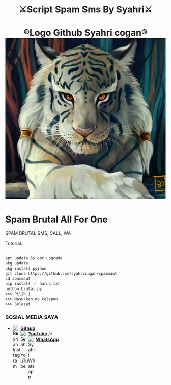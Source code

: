 
<h1 align="center">
    ⚔️Script Spam Sms By Syahri⚔️
</h1>
<h1 align="center">
  ®️Logo Github Syahri cogan®️

<img src="https://github.com/syahricogan/spam/blob/main/Logo_Syahri-Z75.png" />
</h1>
<h1 align="center">




# Spam Brutal All For One
SPAM BRUTAL SMS, CALL, WA

Tutorial:
<pre><code>
apt update && apt upgrade
pkg update
pkg install python
git clone https://github.com/syahricogan/spammaut
cd spammaut
pip install -r harus.txt
python brutal.py
>>> Pilih 1
>>> Masukkan no telepon
>>> Selesai
</code></pre>

### SOSIAL MEDIA SAYA
* [<img alt="Rayhan Instragram" align="left" width="24px" src="https://cdn.jsdelivr.net/npm/simple-icons@v3/icons/github.svg" /> <b>Github</b>](https://www.instragram.com/nsrstory)<br />
* [<img alt="Syahri YouTube" align="left" width="24px" src="https://cdn.jsdelivr.net/npm/simple-icons@v3/icons/youtube.svg" /> <b>YouTube</b>](https://youtube.com/channel/UCgfk8w2Bge9NXFDMGrhTd7g<br) />
* [<img alt="Syahri Whatsapp" align="left" width="24px" src="https://cdn.jsdelivr.net/npm/simple-icons@v3/icons/whatsapp.svg" /> <b>WhatsApp</b>](https://wa.me/6285893123964?text=Asalamualaikum+Bang)<br />
